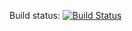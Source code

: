 Build status:
 [![Build Status](https://travis-ci.com/brambg/HyperGraphTools.svg?branch=master)](https://travis-ci.com/brambg/HyperGraphTools)

